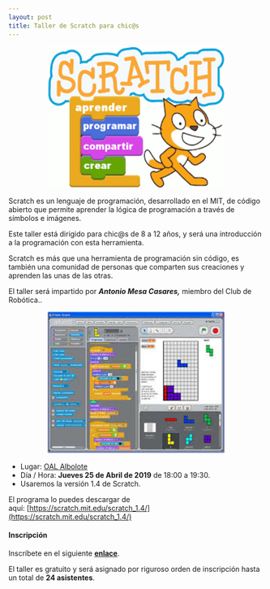 ```yaml
---
layout: post
title: Taller de Scratch para chic@s
---
```


<p align="center" >
<img src="/images/scratch.png" width="350" height="280"/>


</p>

Scratch es un lenguaje de programación, desarrollado en el MIT, de código abierto que permite aprender la lógica de programación  a través de símbolos e imágenes.

Este taller está dirigido para chic@s de 8 a 12 años, y será una introducción a la programación con esta herramienta.


Scratch es más que una herramienta de programación sin código, es también una comunidad de personas que comparten sus creaciones y aprenden las unas de las otras.


El taller será impartido por ***Antonio Mesa Casares,*** miembro del Club de Robótica..

<p align="center" >
<img src="/images/scratch2.jpg" width="350" height="280"/>


</p>


* Lugar: [OAL Albolote](https://goo.gl/maps/apqiUdvcC9s)
* Día / Hora: **Jueves 25 de Abril de 2019** de 18:00 a 19:30.
* Usaremos la versión 1.4 de Scratch.


El programa lo puedes  descargar de aquí: [https://scratch.mit.edu/scratch_1.4/](https://scratch.mit.edu/scratch_1.4/)

#### Inscripción ####
Inscríbete en el siguiente [**enlace**](https://forms.gle/w7dkVjVBh7R5aYBy7).

El taller es gratuito y será asignado por riguroso orden de inscripción hasta un total de **24 asistentes**.

